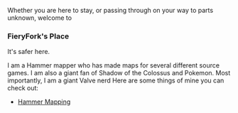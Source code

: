 Whether you are here to stay, or passing through on your way to parts unknown, welcome to
### FieryFork's Place
It's safer here.

I am a Hammer mapper who has made maps for several different source games.
I am also a giant fan of Shadow of the Colossus and Pokemon. Most importantly, I am a giant Valve nerd
Here are some things of mine you can check out: 
- [Hammer Mapping](hammer.md)
